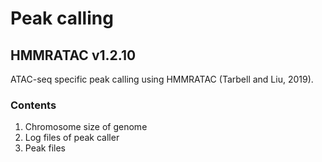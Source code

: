 # Peak calling

## HMMRATAC v1.2.10

ATAC-seq specific peak calling using HMMRATAC (Tarbell and Liu, 2019).

### Contents
1. Chromosome size of genome
2. Log files of peak caller
3. Peak files 
